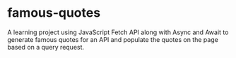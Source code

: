 # famous-quotes
A learning project using JavaScript Fetch API along with Async and Await to generate famous quotes for an API and populate the quotes on the page based on a query request.
